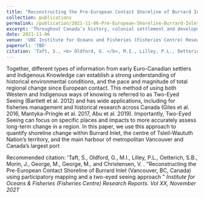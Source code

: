 ```yaml
---
title: "Reconstructing the Pre-European Contact Shoreline of Burrard Inlet (Vancouver, BC, Canada) (<i> in prep </i>"
collection: publications
permalink: /publication/2021-11-06-Pre-European-Shoreline-Burrard-Inlet.md
excerpt: 'Throughout Canada’s history, colonial settlement and development has greatly altered landscapes and impacted ecosystems through resource extraction, infrastructure development, urbanization, and industrial activity. In many locations, these impacts have occurred and accumulated over decades and centuries, with severe, long-term effects on Indigenous communities, and the ecosystems and physical environments that are intimately tied to their traditional diets, cultural practices, and lifestyles. Yet despite the significant impacts on Indigenous peoples and ecosystems, there are often limited Western or Euro-Canadian records or documentation focused on these cumulative effects. Together, different types of information from early Euro-Canadian settlers and Indigenous Knowledge can establish a strong understanding of historical environmental conditions, and the pace and magnitude of total regional change since European contact. This method of using both Western and Indigenous ways of knowing is referred to as Two-Eyed Seeing (Bartlett et al. 2012) and has wide applications, including for fisheries management and historical research across Canada (Giles et al. 2016, Mantyka-Pringle et al. 2017, Abu et al. 2019). Importantly, Two-Eyed Seeing can focus on specific places and impacts to more accurately assess long-term change in a region.  In this paper, we use this approach to quantify shoreline change within Burrard Inlet, the centre of Tsleil-Waututh Nation’s territory, and the main harbour of metropolitan Vancouver and Canada’s largest port.'
date: 2021-11-06
venue: 'UBC Institute for Oceans and Fisheries (Fisheries Centre) Research Reports'
paperurl: 'TBD'
citation: 'Taft, S., >b> Oldford, G. </b>, M.I., Lilley, P.L., Oetterich, S.B., Morin, J., George, M., George, M., and Christensen, V. . &quot;Reconstructing the Pre-European Contact Shoreline of Burrard Inlet (Vancouver, BC, Canada) using participatory mapping and a two-eyed seeing approach &quot; <i>Institute for Oceans & Fisheries (Fisheries Centre) Research Reports</i>. <i>Vol XX, November 2021</i>'
---
```

Together, different types of information from early Euro-Canadian settlers and Indigenous Knowledge can establish a strong understanding of historical environmental conditions, and the pace and magnitude of total regional change since European contact. This method of using both Western and Indigenous ways of knowing is referred to as Two-Eyed Seeing (Bartlett et al. 2012) and has wide applications, including for fisheries management and historical research across Canada (Giles et al. 2016, Mantyka-Pringle et al. 2017, Abu et al. 2019). Importantly, Two-Eyed Seeing can focus on specific places and impacts to more accurately assess long-term change in a region.  In this paper, we use this approach to quantify shoreline change within Burrard Inlet, the centre of Tsleil-Waututh Nation’s territory, and the main harbour of metropolitan Vancouver and Canada’s largest port

Recommended citation: 'Taft, S., Oldford, G., M.I., Lilley, P.L., Oetterich, S.B., Morin, J., George, M., George, M., and Christensen, V. . &quot;Reconstructing the Pre-European Contact Shoreline of Burrard Inlet (Vancouver, BC, Canada) using participatory mapping and a two-eyed seeing approach &quot; <i>Institute for Oceans & Fisheries (Fisheries Centre) Research Reports</i>. <i>Vol XX, November 2021</i>'
